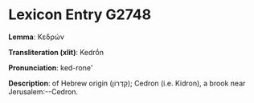 # Lexicon Entry G2748

**Lemma**: Κεδρών

**Transliteration (xlit)**: Kedrṓn

**Pronunciation**: ked-rone'

**Description**:
of Hebrew origin (קִדְרוֹן); Cedron (i.e. Kidron), a brook near Jerusalem:--Cedron.
